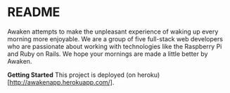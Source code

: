 # README

Awaken attempts to make the unpleasant experience of waking up every morning more enjoyable. We are a group of five full-stack web developers who are passionate about working with technologies like the Raspberry Pi and Ruby on Rails. We hope your mornings are made a little better by Awaken.

**Getting Started**
This project is deployed (on heroku)[http://awakenapp.herokuapp.com/].
